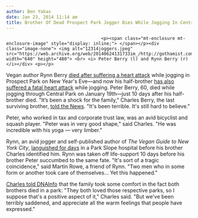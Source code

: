 ```yaml
---
author: Ben Yakas
date: Jan 23, 2014 11:14 am
title: Brother Of Dead Prospect Park Jogger Dies While Jogging In Central Park
---
```


	
										<p><span class="mt-enclosure mt-enclosure-image" style="display: inline;"> </span></p><div class="image-none"> <img alt="12314joggers.jpeg" src="https://web.archive.org/web/20140624131733im_/http://gothamist.com/attachments/byakas/12314joggers.jpeg" width="640" height="480"> <br> <i> Peter Berry (l) and Rynn Berry (r)</i></div> <p></p>

<p>Vegan author Rynn Berry <a href="https://web.archive.org/web/20140624131733/http://gothamist.com/2014/01/10/previously_unidentified_prospect_pa.php">died after suffering a heart attack</a> while jogging in Prospect Park on New Year&apos;s Eve&#x2014;and now his half-brother <a href="https://web.archive.org/web/20140624131733/http://www.nydailynews.com/new-york/brothers-die-jogging-10-days-article-1.1588106">has also suffered a fatal heart attack</a> while jogging. Peter Berry, 60, died while jogging through Central Park on January 19th&#x2014;just 10 days after his half-brother died. &quot;It&#x2019;s been a shock for the family,&quot; Charles Berry, the last surviving brother, <a href="https://web.archive.org/web/20140624131733/http://www.nydailynews.com/new-york/brothers-die-jogging-10-days-article-1.1588106">told the News</a>. &quot;It&apos;s been terrible. It&apos;s still hard to believe.&quot;</p>

<p>Peter, who worked in tax and corporate trust law, was an avid bicyclist and squash player. &quot;Peter was in very good shape,&quot; said Charles. &quot;He was incredible with his yoga &#x2014; very limber.&quot;</p>

<p>Rynn, an avid jogger and self-published author of <em>The Vegan Guide to New York City</em>, <a href="https://web.archive.org/web/20140624131733/http://gothamist.com/2014/01/07/can_you_help_id_this_jogger_who_col.php">languished for days</a> in a Park Slope hospital before his brother Charles identified him. Rynn was taken off life-support 10 days before his brother Peter succumbed to the same fate. &quot;It&apos;s sort of a tragic coincidence,&quot; said Martin Rowe, a friend of Rynn. &quot;Two men who in some form or another took care of themselves... Yet this happened.&quot;</p>

<p><a href="https://web.archive.org/web/20140624131733/http://www.dnainfo.com/new-york/20140122/park-slope/relative-of-dead-prospect-park-jogger-dies-while-running-central-park">Charles told DNAInfo</a> that the family took some comfort in the fact both brothers died in a park: &quot;They both loved those respective parks, so I suppose that&apos;s a positive aspect of it,&quot; Charles said. &quot;But we&apos;ve been terribly saddened, and appreciate all the warm feelings that people have expressed.&quot;</p>					
										
									
				